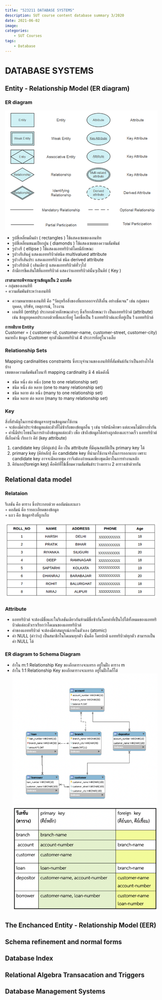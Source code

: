 ```yaml
---
title: "523211 DATABASE SYSTEMS"
description: SUT course content database summary 3/2020
date: 2021-06-02
image: 
categories:
    - SUT Courses
tags:
    - Database
---
```


# DATABASE SYSTEMS
## Entity - Relationship Model (ER diagram)
### ER diagram
![](img/er.png)
- รูปสี่เหลี่ยมผืนผ้า ( rectangles ) ใช้แสดงเซตของเอนทิท
- รูปสี่เหลี่ยมขนมเปียกปูน ( diamonds ) ใช้แสดงเซตของความสัมพันธ์
- รูปวงรี ( ellipse ) ใช้แสดงแอททริบิวต์โดยมีลักษณะ
- รูปวงรีเส้นคู่ แสดงแอททริบิวต์ชนิด multivalued attribute
- รูปวงรีเส้นประ แสดงแอททริบิวต์ ชนิด derived attribute
- รูปวงรีปกติ ( เส้นเดียว) แสดงแอททริบิวต์ทั่วๆไป
- ถ้ามีการขีดเส้นใต้ที่แอททริบิวต์ แสดงว่าแอททริบิวต์นั้นๆเป็นคีย์ ( Key )  

**เราสามารถพิจารณาฐานข้อมูลเป็น 2 แบบคือ**  
◦ กลุ่มของเอนทิที  
◦ ความสัมพันธ์ระหว่างเอนทิที  
- ความหมายของเอนทิที คือ “วัตถุหรือสิ่งของที่แยกออกจากิส่ิงอื่น อย่างชัดเจน” เช่น กลุ่มของบุคคล, บริษัท, เหตุการณ์, โรงงาน
- เอนทีที (entity) ประกอบด้วยลักษณะต่างๆ ซึ่งเรียกลักษณะว่า เป็นแอททริบิวต์ (attribute) เช่น ข้อมูลบุคคลประกอบด้วยชื่อและที่อยู่ โดยชื่อเป็น 1 แอททริบิวต์และที่อยู่เป็น 1 แอททริบิวต์  

**การอธิบาย Entity**   
Customer = ( customer-id, customer-name, customer-street, customer-city)  
หมายถึง ข้อมูล Customer ทุกตัวมีแอททริบิวต์ 4 ประการที่อยู่ในวงเล็บ
### Relationship Sets
Mapping cardinalities constraints ซึ่งระบุจำนวนของเอนทิทีที่สัมพันธ์กันว่าเป็นอย่างไรได้บ้าง  
เซตของความสัมพันธ์ไบนารี mapping cardinality มี 4 ชนิดดังนี้  
- ชนิด หนึ่ง ต่อ หนึ่ง (one to one relationship set)  
- ชนิด หนึ่ง ต่อ หลาย (one to many relationship set)  
- ชนิด หลาย ต่อ หนึ่ง (many to one relationship set)  
- ชนิด หลาย ต่อ หลาย (many to many relationship set)
### Key
 สิ่งที่สำคัญในการนำข้อมูลจากฐานข้อมูลมาใช้งาน  
◦ จะต้องมีค่าประจำข้อมูลแต่ละตัวที่ไม่ซ้ากับของข้อมูลอื่น ๆ เช่น รหัสนักศึกษา แต่ละคนไม่มีทางซ้ำกัน  
◦ ค่านี้มีประโยชน์ในการอ้างอิงข้อมูลแต่ละตัว เพื่อ เข้าถึงข้อมูลได้อย่างถูกต้องและรวดเร็ว แอททริบิวต์ที่เก็บค่านี้ เรียกว่า คีย์ (key attribute)  
1) candidate key (คีย์คู่แข่ง) คือ เป็น attribute ที่มีคุณสมบัติเป็น primary key ได้  
2) primary key (คีย์หลัก) คือ candidate key ที่นำมาใช้งานจริงในการออกแบบ เพราะ candidate key อาจจะมีหลายชุด เราจึงต้องกำหนดเพียงชุดเดียวในการทำงานหลัก
3) คีย์นอก(foreign key) คือคีย์ที่ใช้เชื่อมความสัมพันธ์ระว่างตาราง 2 ตารางเข้าด้วยกัน
## Relational data model
### Relataion
รีเลชัน คือ ตาราง ซึ่งประกอบด้วย คอลัมน์และแถว  
◦ คอลัมน์ คือ รายละเอียดของข้อมูล  
◦ แถว คือ ข้อมูลจริงที่ถูกเก็บ  

![](img/table1-3.png)

### Attribute

- แอททริบิวต์ จะต้องมีชื่อและในรีเลชันเดียวกันห้ามมีชื่อซ้ากันโดยค่าที่เป็นไปได้ทั้งหมดของแอททริบิวต์แต่ละตัวเราเรียกว่าโดเมนของแอททริบิวต์  
- ค่าของแอททริบิวต์ จะต้องมีค่าสมบูรณ์ภายในตัวเอง (atomic)  
- ค่า NULL (ค่าว่าง) เป็นสมาชิกในโดเมนทุกตัว นั่นคือ โดยปกติ แอททริบิวต์ทุกตัว สามารถเป็นค่า NULL ได้ 

### ER diagram to Schema Diagram
- ถ้าใน m:1 Relationship Key ของอีกตารางจะแทรก อยู่ในฝั่ง ตาราง m   
- ถ้าใน 1:1 Relationship Key ของอีกตารางจะแทรก อยู่ในฝั่งใดก็ได้
![](img/er-diagram.png)   
![](img/schema.png)
## The Enchanced Entity - Relationship Model (EER)
## Schema refinement and normal forms
## Database Index
## Relational Algebra Transacation and Triggers
## Database Management Systems